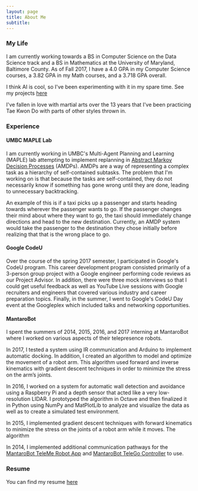 ```yaml
---
layout: page
title: About Me
subtitle: 
---
```

### My Life
I am currently working towards a BS in Computer Science on the Data Science track and a BS in Mathematics at the University of Maryland, Baltimore County. As of Fall 2017, I have a 4.0 GPA in my Computer Science courses, a 3.82 GPA in my Math courses, and a 3.718 GPA overall.

I think AI is cool, so I've been experimenting with it in my spare time. 
See my projects <a href="https://cqdinh.github.io/projects#AI">here</a>

I've fallen in love with martial arts over the 13 years that I've been practicing Tae Kwon Do with parts of other styles thrown in.

### Experience
#### UMBC MAPLE Lab
I am currently working in UMBC's Multi-Agent Planning and Learning (MAPLE) lab attempting to implement replanning in <a href="http://h2r.cs.brown.edu/wp-content/uploads/2016/05/gopalan16.pdf">Abstract Markov Decision Processes</a> (AMDPs). AMDPs are a way of representing a complex task as a hierarchy of self-contained subtasks. The problem that I'm working on is that because the tasks are self-contained, they do not necessarily know if something has gone wrong until they are done, leading to unnecessary backtracking. 

An example of this is if a taxi picks up a passenger and starts heading towards wherever the passenger wants to go. If the passenger changes their mind about where they want to go, the taxi should immediately change directions and head to the new destination. Currently, an AMDP system would take the passenger to the destination they chose initially before realizing that that is the wrong place to go.
#### Google CodeU
Over the course of the spring 2017 semester, I participated in Google's CodeU program. This career development program consisted primarily of a 3-person group project with a Google engineer performing code reviews as our Project Advisor. In addition, there were three mock interviews so that I could get useful feedback as well as YouTube Live sessions with Google recruiters and engineers that covered various industry and career preparation topics. Finally, in the summer, I went to Google's CodeU Day event at the Googleplex which included talks and networking opportunities.

#### MantaroBot
I spent the summers of 2014, 2015, 2016, and 2017 interning at MantaroBot where I worked on various aspects of their telepresence robots.

In 2017, I tested a system using IR communication and Arduino to implement automatic docking. In addition, I created an algorithm to model and optimize the movement of a robot arm. This algorithm used forward and inverse kinematics with gradient descent techniques in order to minimize the stress on the arm’s joints.

In 2016, I worked on a system for automatic wall detection and avoidance using a Raspberry Pi and a depth sensor that acted like a very low-resolution LIDAR. I prototyped the algorithm in Octave and then finalized it in Python using NumPy and MatPlotLib to analyze and visualize the data as well as to create a simulated test environment.

In 2015, I implemented gradient descent techniques with forward kinematics to minimize the stress on the joints of a robot arm while it moves. The algorithm 

In 2014, I implemented additional communication pathways for the <a href="https://play.google.com/store/apps/details?id=com.mantaro.telemerobotappv3">MantaroBot TeleMe Robot App</a> and <a href="http://www.mantarobot.com/telego/">MantaroBot TeleGo Controller</a> to use.

### Resume
You can find my resume <a href="https://docs.google.com/document/d/1N6KsvcgXXpLtOHQEiWoUOEmxcwL2WMsA6WoeZeZ3TKM/edit?usp=sharing">here</a>
